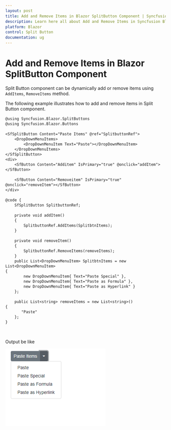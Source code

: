 ```yaml
---
layout: post
title: Add and Remove Items in Blazor SplitButton Component | Syncfusion
description: Learn here all about Add and Remove Items in Syncfusion Blazor SplitButton component and more.
platform: Blazor
control: Split Button
documentation: ug
---
```


# Add and Remove Items in Blazor SplitButton Component

Split Button component can be dynamically add or remove items using  `AddItems`, `RemoveItems` method.

The following example illustrates how to add and remove items in Split Button component.

```cshtml
@using Syncfusion.Blazor.SplitButtons
@using Syncfusion.Blazor.Buttons

<SfSplitButton Content="Paste Items" @ref="SplitbuttonRef">
    <DropDownMenuItems>
        <DropDownMenuItem Text="Paste"></DropDownMenuItem>
    </DropDownMenuItems>
</SfSplitButton>
<div>
    <SfButton Content="Additem" IsPrimary="true" @onclick="addItem"></SfButton>

    <SfButton Content="Removeitem" IsPrimary="true" @onclick="removeItem"></SfButton>
</div>

@code {
    SfSplitButton SplitbuttonRef;

    private void addItem()
    {
        SplitbuttonRef.AddItems(SplitbtnItems);
    }

    private void removeItem()
    {
        SplitbuttonRef.RemoveItems(removeItems);
    }
    public List<DropDownMenuItem> SplitbtnItems = new List<DropDownMenuItem>
{
        new DropDownMenuItem{ Text="Paste Special" },
        new DropDownMenuItem{ Text="Paste as Formula" },
        new DropDownMenuItem{ Text="Paste as Hyperlink" }
    };

    public List<string> removeItems = new List<string>()
{
       "Paste"
    };
}

  
```

Output be like

![Split Button Sample](./../images/add-remove.png)